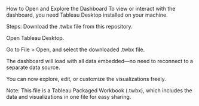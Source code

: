 How to Open and Explore the Dashboard
To view or interact with the dashboard, you need Tableau Desktop installed on your machine.

Steps:
Download the .twbx file from this repository.

Open Tableau Desktop.

Go to File > Open, and select the downloaded .twbx file.

The dashboard will load with all data embedded—no need to reconnect to a separate data source.

You can now explore, edit, or customize the visualizations freely.

Note: This file is a Tableau Packaged Workbook (.twbx), which includes the data and visualizations in one file for easy sharing.


